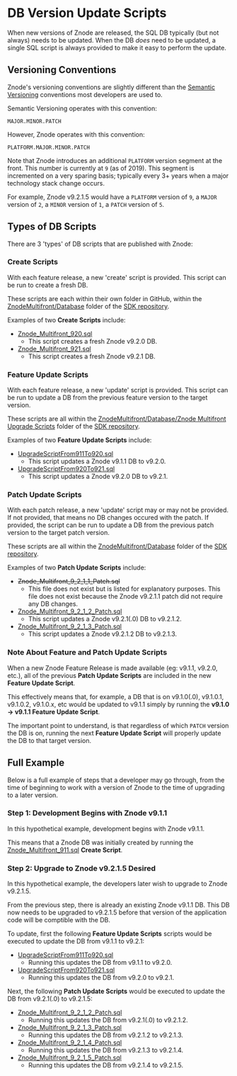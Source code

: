 # DB Version Update Scripts

When new versions of Znode are released, the SQL DB typically (but not always) needs to be updated. When the DB *does* need to be updated, a single SQL script is always provided to make it easy to perform the update.

## Versioning Conventions

Znode's versioning conventions are slightly different than the [Semantic Versioning](https://semver.org/) conventions most developers are used to.

Semantic Versioning operates with this convention:

```
MAJOR.MINOR.PATCH
```

However, Znode operates with this convention:

```
PLATFORM.MAJOR.MINOR.PATCH
```

Note that Znode introduces an additional `PLATFORM` version segment at the front. This number is currently at `9` (as of 2019). This segment is incremented on a very sparing basis; typically every 3+ years when a major technology stack change occurs.

For example, Znode v9.2.1.5 would have a `PLATFORM` version of `9`, a `MAJOR` version of `2`, a `MINOR` version of `1`, a `PATCH` version of `5`.

## Types of DB Scripts

There are 3 'types' of DB scripts that are published with Znode:

### Create Scripts

With each feature release, a new 'create' script is provided. This script can be run to create a fresh DB.

These scripts are each within their own folder in GitHub, within the [ZnodeMultifront/Database](https://github.com/amlacommerce/znode/tree/master/ZnodeMultifront/Database) folder of the [SDK repository](https://github.com/amlacommerce/znode).

Examples of two **Create Scripts** include:

* [Znode_Multifront_920.sql](https://github.com/amlacommerce/znode/blob/master/ZnodeMultifront/Database/Znode%20Multifront%209.2.0%20Database%20Script%20(for%20fresh%20installation)/Znode_Multifront_920.sql)
  * This script creates a fresh Znode v9.2.0 DB.
* [Znode_Multifront_921.sql](https://github.com/amlacommerce/znode/blob/master/ZnodeMultifront/Database/Znode%20Multifront%209.2.1%20Database%20Script%20(for%20fresh%20installation)/Znode_Multifront_921.sql)
  * This script creates a fresh Znode v9.2.1 DB.

### Feature Update Scripts

With each feature release, a new 'update' script is provided. This script can be run to update a DB from the previous feature version to the target version.

These scripts are all within the [ZnodeMultifront/Database/Znode Multifront Upgrade Scripts](https://github.com/amlacommerce/znode/tree/master/ZnodeMultifront/Database/Znode%20Multifront%20Upgrade%20Scripts) folder of the [SDK repository](https://github.com/amlacommerce/znode).

Examples of two **Feature Update Scripts** include:

* [UpgradeScriptFrom911To920.sql](https://github.com/amlacommerce/znode/blob/master/ZnodeMultifront/Database/Znode%20Multifront%20Upgrade%20Scripts/UpgradeScriptFrom911To920.sql)
  * This script updates a Znode v9.1.1 DB to v9.2.0.
* [UpgradeScriptFrom920To921.sql](https://github.com/amlacommerce/znode/blob/master/ZnodeMultifront/Database/Znode%20Multifront%20Upgrade%20Scripts/UpgradeScriptFrom920To921.sql)
  * This script updates a Znode v9.2.0 DB to v9.2.1.

### Patch Update Scripts

With each patch release, a new 'update' script may or may not be provided. If not provided, that means no DB changes occured with the patch. If provided, the script can be run to update a DB from the previous patch version to the target patch version.

These scripts are all within the [ZnodeMultifront/Database](https://github.com/amlacommerce/znode/tree/master/ZnodeMultifront/Database) folder of the [SDK repository](https://github.com/amlacommerce/znode).

Examples of two **Patch Update Scripts** include:

* ~~Znode_Multifront_9_2_1_1_Patch.sql~~
  * This file does not exist but is listed for explanatory purposes. This file does not exist because the Znode v9.2.1.1 patch did not require any DB changes.
* [Znode_Multifront_9_2_1_2_Patch.sql](https://github.com/amlacommerce/znode/blob/v9.2.1.5/ZnodeMultifront/Database/Znode_Multifront_9_2_1_2_Patch.sql)
  * This script updates a Znode v9.2.1(.0) DB to v9.2.1.2.
* [Znode_Multifront_9_2_1_3_Patch.sql](https://github.com/amlacommerce/znode/blob/v9.2.1.5/ZnodeMultifront/Database/Znode_Multifront_9_2_1_3_Patch.sql)
  * This script updates a Znode v9.2.1.2 DB to v9.2.1.3.

### Note About **Feature** and **Patch** Update Scripts

When a new Znode Feature Release is made available (eg: v9.1.1, v9.2.0, etc.), all of the previous **Patch Update Scripts** are included in the new **Feature Update Script**.

This effectively means that, for example, a DB that is on v9.1.0(.0), v9.1.0.1, v9.1.0.2, v9.1.0.x, etc would be updated to v9.1.1 simply by running the **v9.1.0 -> v9.1.1 Feature Update Script**.

The important point to understand, is that regardless of which `PATCH` version the DB is on, running the next **Feature Update Script** will properly update the DB to that target version.

## Full Example

Below is a full example of steps that a developer may go through, from the time of beginning to work with a version of Znode to the time of upgrading to a later version.

### Step 1: Development Begins with Znode v9.1.1

In this hypothetical example, development begins with Znode v9.1.1.

This means that a Znode DB was initially created by running the [Znode_Multifront_911.sql](https://github.com/amlacommerce/znode/blob/v9.1.1/ZnodeMultifront/Database/Znode%20Multifront%209.1.1%20Database%20Script%20(for%20fresh%20installation)/Znode_Multifront_911.sql) **Create Script**.

### Step 2: Upgrade to Znode v9.2.1.5 Desired

In this hypothetical example, the developers later wish to upgrade to Znode v9.2.1.5.

From the previous step, there is already an existing Znode v9.1.1 DB. This DB now needs to be upgraded to v9.2.1.5 before that version of the application code will be comptible with the DB.

To update, first the following **Feature Update Scripts** scripts would be executed to update the DB from v9.1.1 to v9.2.1:

* [UpgradeScriptFrom911To920.sql](https://github.com/amlacommerce/znode/blob/master/ZnodeMultifront/Database/Znode%20Multifront%20Upgrade%20Scripts/UpgradeScriptFrom911To920.sql)
  * Running this updates the DB from v9.1.1 to v9.2.0.
* [UpgradeScriptFrom920To921.sql](https://github.com/amlacommerce/znode/blob/master/ZnodeMultifront/Database/Znode%20Multifront%20Upgrade%20Scripts/UpgradeScriptFrom920To921.sql)
  * Running this updates the DB from v9.2.0 to v9.2.1.

Next, the following **Patch Update Scripts** would be executed to update the DB from v9.2.1(.0) to v9.2.1.5:

* [Znode_Multifront_9_2_1_2_Patch.sql](https://github.com/amlacommerce/znode/blob/v9.2.1.5/ZnodeMultifront/Database/Znode_Multifront_9_2_1_2_Patch.sql)
  * Running this updates the DB from v9.2.1(.0) to v9.2.1.2.
* [Znode_Multifront_9_2_1_3_Patch.sql](https://github.com/amlacommerce/znode/blob/v9.2.1.5/ZnodeMultifront/Database/Znode_Multifront_9_2_1_3_Patch.sql)
  * Running this updates the DB from v9.2.1.2 to v9.2.1.3.
* [Znode_Multifront_9_2_1_4_Patch.sql](https://github.com/amlacommerce/znode/blob/v9.2.1.5/ZnodeMultifront/Database/Znode_Multifront_9_2_1_4_Patch.sql)
  * Running this updates the DB from v9.2.1.3 to v9.2.1.4.
* [Znode_Multifront_9_2_1_5_Patch.sql](https://github.com/amlacommerce/znode/blob/v9.2.1.5/ZnodeMultifront/Database/Znode_Multifront_9_2_1_5_Patch.sql)
  * Running this updates the DB from v9.2.1.4 to v9.2.1.5.
